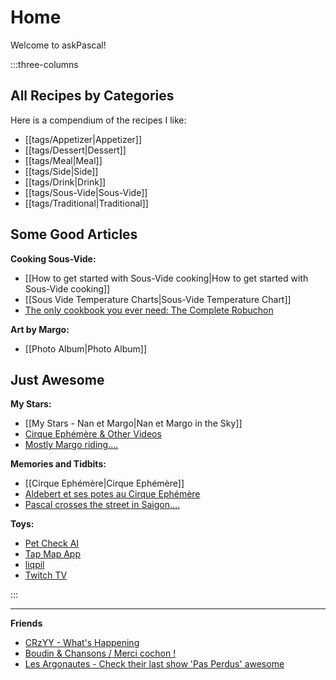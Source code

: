 # Home

Welcome to askPascal!

:::three-columns

## All Recipes by Categories
Here is a compendium of the recipes I like:
- [[tags/Appetizer|Appetizer]]
- [[tags/Dessert|Dessert]]
- [[tags/Meal|Meal]]
- [[tags/Side|Side]]
- [[tags/Drink|Drink]]
- [[tags/Sous-Vide|Sous-Vide]]
- [[tags/Traditional|Traditional]]

## Some Good Articles
**Cooking Sous-Vide:**
- [[How to get started with Sous-Vide cooking|How to get started with Sous-Vide cooking]]
- [[Sous Vide Temperature Charts|Sous-Vide Temperature Chart]]
- [The only cookbook you ever need: The Complete Robuchon](https://books.google.com/books?id=cnd4RE4LecoC)

**Art by Margo:**
- [[Photo Album|Photo Album]]

## Just Awesome
**My Stars:**
- [[My Stars - Nan et Margo|Nan et Margo in the Sky]]
- [Cirque Ephémère & Other Videos](https://www.youtube.com/@lacsapo)
- [Mostly Margo riding....](http://pcrausaz.tumblr.com)

**Memories and Tidbits:**
- [[Cirque Ephémère|Cirque Ephémère]]
- [Aldebert et ses potes au Cirque Ephémère](http://www.youtube.com/watch?v=eybmTgsBohE)
- [Pascal crosses the street in Saigon....](http://www.youtube.com/watch?v=6NknzVmXnBY)

**Toys:**
- [Pet Check AI](http://petcheckai.com)
- [Tap Map App](http://tapmapapp.org)
- [liqpil](http://www.liqpil.com)
- [Twitch TV](https://www.twitch.tv/lacsapo)

:::

---

**Friends**
- [CRzYY - What's Happening](https://www.youtube.com/watch?v=WmYQQa6_cmc)
- [Boudin & Chansons / Merci cochon !](http://www.vimeo.com/21691873)
- [Les Argonautes - Check their last show 'Pas Perdus' awesome](http://www.argonautes.be/)
